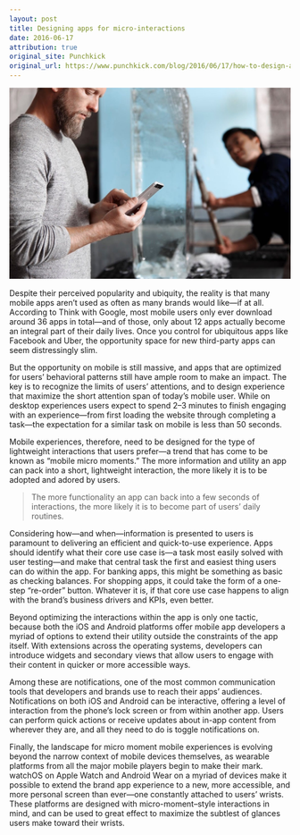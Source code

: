 ```yaml
---
layout: post
title: Designing apps for micro-interactions
date: 2016-06-17
attribution: true
original_site: Punchkick
original_url: https://www.punchkick.com/blog/2016/06/17/how-to-design-apps-for-micro-interactions
---
```

![](/assets/nexus-lifestyle-ice.jpg)

Despite their perceived popularity and ubiquity, the reality is that many mobile apps aren’t used as often as many brands would like—if at all. According to Think with Google, most mobile users only ever download around 36 apps in total—and of those, only about 12 apps actually become an integral part of their daily lives. Once you control for ubiquitous apps like Facebook and Uber, the opportunity space for new third-party apps can seem distressingly slim.

But the opportunity on mobile is still massive, and apps that are optimized for users’ behavioral patterns still have ample room to make an impact. The key is to recognize the limits of users’ attentions, and to design experience that maximize the short attention span of today’s mobile user. While on desktop experiences users expect to spend 2–3 minutes to finish engaging with an experience—from first loading the website through completing a task—the expectation for a similar task on mobile is less than 50 seconds.

Mobile experiences, therefore, need to be designed for the type of lightweight interactions that users prefer—a trend that has come to be known as “mobile micro moments.” The more information and utility an app can pack into a short, lightweight interaction, the more likely it is to be adopted and adored by users.

> The more functionality an app can back into a few seconds of interactions, the more likely it is to become part of users’ daily routines.

Considering how—and when—information is presented to users is paramount to delivering an efficient and quick-to-use experience. Apps should identify what their core use case is—a task most easily solved with user testing—and make that central task the first and easiest thing users can do within the app. For banking apps, this might be something as basic as checking balances. For shopping apps, it could take the form of a one-step “re-order” button. Whatever it is, if that core use case happens to align with the brand’s business drivers and KPIs, even better.

Beyond optimizing the interactions within the app is only one tactic, because both the iOS and Android platforms offer mobile app developers a myriad of options to extend their utility outside the constraints of the app itself. With extensions across the operating systems, developers can introduce widgets and secondary views that allow users to engage with their content in quicker or more accessible ways.

Among these are notifications, one of the most common communication tools that developers and brands use to reach their apps’ audiences. Notifications on both iOS and Android can be interactive, offering a level of interaction from the phone’s lock screen or from within another app. Users can perform quick actions or receive updates about in-app content from wherever they are, and all they need to do is toggle notifications on.

Finally, the landscape for micro moment mobile experiences is evolving beyond the narrow context of mobile devices themselves, as wearable platforms from all the major mobile players begin to make their mark. watchOS on Apple Watch and Android Wear on a myriad of devices make it possible to extend the brand app experience to a new, more accessible, and more personal screen than ever—one constantly attached to users’ wrists. These platforms are designed with micro-moment–style interactions in mind, and can be used to great effect to maximize the subtlest of glances users make toward their wrists.